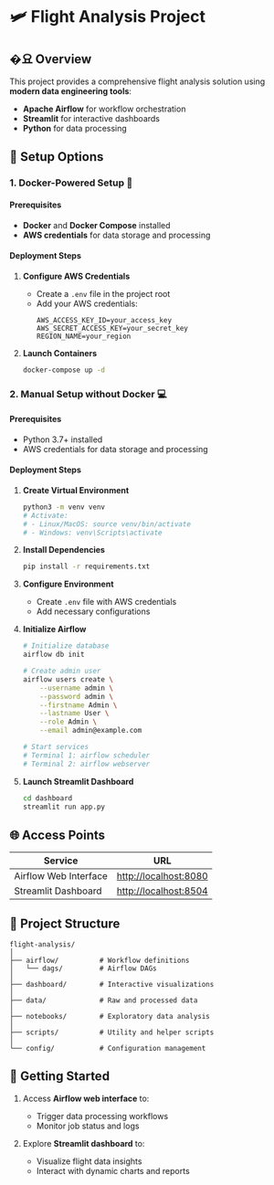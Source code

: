 # 🛩️ Flight Analysis Project

## �요 Overview

This project provides a comprehensive flight analysis solution using **modern data engineering tools**:
- **Apache Airflow** for workflow orchestration
- **Streamlit** for interactive dashboards
- **Python** for data processing

## 🚀 Setup Options

### 1. Docker-Powered Setup 🐳

#### Prerequisites
- **Docker** and **Docker Compose** installed
- **AWS credentials** for data storage and processing

#### Deployment Steps
1. **Configure AWS Credentials**
   - Create a `.env` file in the project root
   - Add your AWS credentials:
     ```env
     AWS_ACCESS_KEY_ID=your_access_key
     AWS_SECRET_ACCESS_KEY=your_secret_key
     REGION_NAME=your_region
     ```

2. **Launch Containers**
   ```bash
   docker-compose up -d
   ```

### 2. Manual Setup without Docker 💻

#### Prerequisites
- Python 3.7+ installed
- AWS credentials for data storage and processing

#### Deployment Steps
1. **Create Virtual Environment**
   ```bash
   python3 -m venv venv
   # Activate:
   # - Linux/MacOS: source venv/bin/activate
   # - Windows: venv\Scripts\activate
   ```

2. **Install Dependencies**
   ```bash
   pip install -r requirements.txt
   ```

3. **Configure Environment**
   - Create `.env` file with AWS credentials
   - Add necessary configurations

4. **Initialize Airflow**
   ```bash
   # Initialize database
   airflow db init

   # Create admin user
   airflow users create \
       --username admin \
       --password admin \
       --firstname Admin \
       --lastname User \
       --role Admin \
       --email admin@example.com

   # Start services
   # Terminal 1: airflow scheduler
   # Terminal 2: airflow webserver
   ```

5. **Launch Streamlit Dashboard**
   ```bash
   cd dashboard
   streamlit run app.py
   ```

## 🌐 Access Points

| Service | URL |
|---------|-----|
| Airflow Web Interface | [http://localhost:8080](http://localhost:8080) |
| Streamlit Dashboard | [http://localhost:8504](http://localhost:8504) |

## 📂 Project Structure

```
flight-analysis/
│
├── airflow/          # Workflow definitions
│   └── dags/         # Airflow DAGs
│
├── dashboard/        # Interactive visualizations
│
├── data/             # Raw and processed data
│
├── notebooks/        # Exploratory data analysis
│
├── scripts/          # Utility and helper scripts
│
└── config/           # Configuration management
```

## 🚦 Getting Started

1. Access **Airflow web interface** to:
   - Trigger data processing workflows
   - Monitor job status and logs

2. Explore **Streamlit dashboard** to:
   - Visualize flight data insights
   - Interact with dynamic charts and reports
